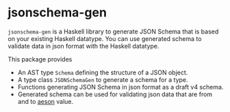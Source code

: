 # jsonschema-gen

`jsonschema-gen` is a Haskell library to generate JSON Schema that is based on your existing Haskell datatype.
You can use generated schema to validate data in json format with the Haskell datatype.

This package provides

* An AST type `Schema` defining the structure of a JSON object.
* A type class `JSONSchemaGen` to generate a schema for a type.
* Functions generating JSON Schema in json format as a draft v4 schema.
* Generated schema can be used for validating json data that are from and to [aeson](http://hackage.haskell.org/package/aeson) value.


